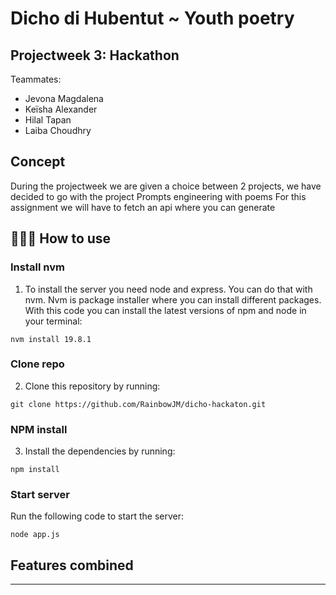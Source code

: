 # Dicho di Hubentut ~ Youth poetry

## Projectweek 3: Hackathon 
Teammates:
- Jevona Magdalena
- Keïsha Alexander
- Hilal Tapan 
- Laiba Choudhry

## Concept
During the projectweek we are given a choice between 2 projects, we have decided to go with the project Prompts engineering with poems For this assignment we will have to fetch an api where you can generate  

## 👩🏼‍💻 How to use
### Install nvm
1. To install the server you need node and express. You can do that with nvm. Nvm is package installer where you can install different packages. With this code you can install the latest versions of npm and node in your terminal:
```
nvm install 19.8.1
```

### Clone repo
2. Clone this repository by running:
```
git clone https://github.com/RainbowJM/dicho-hackaton.git
```

### NPM install
3. Install the dependencies by running:
```
npm install 
```

### Start server 
Run the following code to start the server: 
```
node app.js
```

## Features combined



---
